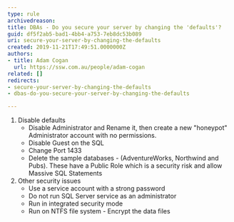 ```yaml
---
type: rule
archivedreason: 
title: DBAs - Do you secure your server by changing the 'defaults'?
guid: df5f2ab5-bad1-4bb4-a753-7eb8dc53b089
uri: secure-your-server-by-changing-the-defaults
created: 2019-11-21T17:49:51.0000000Z
authors:
- title: Adam Cogan
  url: https://ssw.com.au/people/adam-cogan
related: []
redirects:
- secure-your-server-by-changing-the-defaults
- dbas-do-you-secure-your-server-by-changing-the-defaults

---
```


1. Disable defaults
    * Disable Administrator and Rename it, then create a new "honeypot" Administrator account with no permissions.
    * Disable Guest on the SQL
    * Change Port 1433
    * Delete the sample databases - (AdventureWorks, Northwind and Pubs). These have a Public Role which is a security risk and allow Massive SQL Statements
2. Other security issues
    * Use a service account with a strong password
    * Do not run SQL Server service as an administrator
    * Run in integrated security mode
    * Run on NTFS file system - Encrypt the data files



<!--endintro-->
